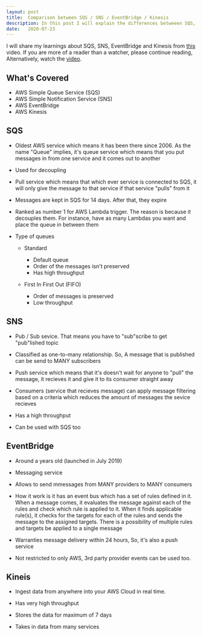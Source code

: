 ```yaml
---
layout: post
title:  Comparison between SQS / SNS / EventBridge / Kinesis
description: In this post I will explain the differences betweeen SQS, SNS, EventBridge and Kinesis
date:   2020-07-23
---
```

I will share my learnings about SQS, SNS, EventBridge and Kinesis from [this](https://www.youtube.com/watch?v=Id2IVs1f7S0) video. If you are more of a reader than a watcher, please continue reading, Alternatively, watch the [video](https://www.youtube.com/watch?v=Id2IVs1f7S0).

## What's Covered
*   AWS Simple Queue Service (SQS)
*   AWS Simple Notification Service (SNS)
*   AWS EventBridge
*   AWS Kinesis   

##  SQS
*   Oldest AWS service which means it has been there since 2006. As the name "Queue" implies, it's queue service which means that you put messages in from one service and it comes out to another

*   Used for decoupling

*   Pull service which means that which ever service is connected to SQS, it will only give the message to that service if that service "pulls" from it

*   Messages are kept in SQS for 14 days. After that, they expire

*   Ranked as number 1 for AWS Lambda trigger. The reason is because it decouples them. For instance, have as many Lambdas you want and place the queue in between them

*   Type of queues
    *   Standard
        *   Default queue
        *   Order of the messages isn't preserved
        *   Has high throughput
    
    *   First In First Out (FIFO)
        *   Order of messages is preserved
        *   Low throughput

## SNS
*   Pub / Sub sevice. That means you have to "sub"scribe to get "pub"lished topic

*   Classified as one-to-many relationship. So, A message that is published can be send to MANY subscribers

*   Push service which means that it's doesn't wait for anyone to "pull" the message, it recieves it and give it to its consumer straight away

*   Consumers (service that recieves message) can apply message filtering based on a criteria which reduces the amount of messages the sevice recieves

*   Has a high throughput

*   Can be used with SQS too

## EventBridge
*   Around a years old (launched in July 2019)

*   Messaging service

*   Allows to send mmessages from MANY providers to MANY consumers

*   How it work is it has an event bus which has a set of rules defined in it. When a message comes, it evaluates the message against each of the rules and check which rule is applied to it. When it finds applicable rule(s), it checks for the targets for each of the rules and sends the message to the assigned targets. There is a possibility of multiple rules and targets be applied to a single message

*   Warranties message delivery within 24 hours, So, it's also a push service

*   Not restricted to only AWS, 3rd party provider events can be used too.

## Kineis
*   Ingest data from anywhere into your AWS Cloud in real time.

*   Has very high throughput

*   Stores the data for maximum of 7 days

*   Takes in data from many services